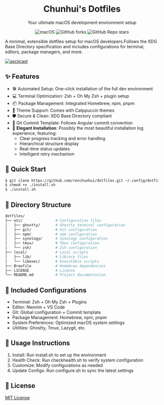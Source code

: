 <div align="center"> 
  <h1>Chunhui's Dotfiles</h1> 
  <p>Your ultimate macOS development environment setup</p>
</div> 

<p align="center"> 
  <img src="https://img.shields.io/badge/macOS-Sonoma-blue.svg" alt="macOS" > 
  <img src="https://img.shields.io/github/forks/renchunhui/dotfiles?style=flat" alt="GitHub forks" > 
  <img src="https://img.shields.io/github/stars/renchunhui/dotfiles?style=flat" alt="GitHub Repo stars" > 
</p>

A minimal, extensible dotfiles setup for macOS developers.Follows the XDG Base Directory specification and includes configurations for terminal, editors, package managers, and more.

[![asciicast](https://asciinema.org/a/714797.svg)](https://asciinema.org/a/714797)

## ✨ Features

- 🛠️ Automated Setup: One-click installation of the full dev environment
- 💻 Terminal Optimization: Zsh + Oh My Zsh + plugin setup
- 📦 Package Management: Integrated Homebrew, npm, pnpm
- 🎨 Theme Support: Comes with Catppuccin themes
- 🛡️ Secure & Clean: XDG Base Directory compliant
- 📝 Git Commit Template: Follows Angular commit convention
- 🌈 **Elegant Installation**: Possibly the most beautiful installation log experience, featuring:
  - Clear progress tracking and error handling
  - Hierarchical structure display
  - Real-time status updates
  - Intelligent retry mechanism
  
## 🚀 Quick Start

```sh
$ git clone https://github.com/renchunhui/dotfiles.git ~/.config/dotfiles
$ chmod +x ./install.sh
$ ./install.sh
```
## 📁 Directory Structure

```sh
dotfiles/
├── etc/               # Configuration files
│   ├── ghostty/       # Ghostty terminal configuration
│   ├── git/           # Git configuration
│   ├── npm/           # npm configuration
│   ├── synology/      # Synology configuration
│   ├── tmux/          # Tmux configuration
│   └── zsh/           # Zsh configuration  
├── local/             # Local scripts
│   ├── lib/           # Library files
│   └── libexec/       # Executable scripts
├── Brewfile           # Homebrew dependencies
├── LICENSE            # License
└── README.md          # Project documentation
```
## 🧰 Included Configurations 

- Terminal: Zsh + Oh My Zsh + Plugins
- Editor: Neovim + VS Code
- Git: Global configuration + Commit template
- Package Management: Homebrew, npm, pnpm
- System Preferences: Optimized macOS system settings
- Utilities: Ghostty, Tmux, Lazygit, etc.

## 📌 Usage Instructions  

1. Install: Run install.sh to set up the environment
2. Health Check: Run checkhealth.sh to verify system configuration
3. Customize: Modify configurations as needed
4. Update Configs: Run configure.sh to sync the latest settings

## 📄 License

[MIT License](./LICENSE)

